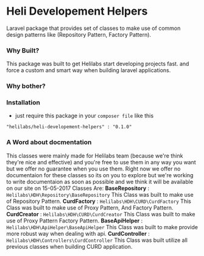 # Heli Developement Helpers
Laravel package that provides set of classes to make use of common design patterns like (Repository Pattern, Factory Pattern).

### Why Built?
This package was built to get Helilabs start developing projects fast. and force a custom and smart way when building laravel applications.

### Why bother?


### Installation
* just require this package in your `composer file` like this
```
"helilabs/heli-developement-helpers" : "0.1.0"
```

### A Word about docmentation
This classes were mainly made for Helilabs team (because we're think they're nice and effective) and you're free to use them in any way you want
but we offer no guarantee when you use them.
Right now we offer no documentaion for these classes so its on you to explore but we're working to write documentaion as soon as possible and we think it will be available on our site on 15-05-2017
Classes Are:
**BaseRepository** : `Helilabs\HDH\Repository\BaseRepository` This Class was built to make use of Repository Pattern.
**CurdFactory** : `Helilabs\HDH\CURD\CurdFactory` This Class was built to make use of Proxy Pattern, And Factory Pattern.
**CurdCreator** : `Helilabs\HDH\CURD\CurdCreator` This Class was built to make use of Proxy Pattern Factory Pattern.
**BaseApiHelper** : `Helilabs\HDH\ApiHelper\BaseApiHelper` This Class was built to make provide more robust way when dealing with api.
**CurdController** : `Helilabs\HDH\Controllers\CurdController` This Class was built utilize all previous classes when building CURD application.